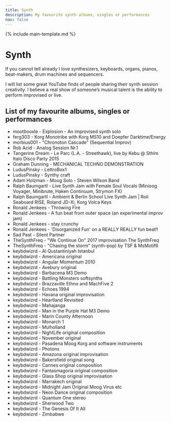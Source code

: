 ```yaml
---
title: Synth
description: My favourite synth albums, singles or performances
nav: false
---
```


{% include main-template.md %}

# Synth

If you cannot tell already I love synthesizers, keyboards, organs, pianos, beat-makers, drum machines and sequencers.

I will list some great YouTube finds of people sharing their synth session creativity. I believe a real show of someone’s musical talent is the ability to perform improvised or live.

## List of my favourite albums, singles or performances

* mootbooxle - Explosion - An improvised synth solo
* ferg303 - Korg Monotribe with Korg MS10 and Doepfer Darktime/Energy
* morbius001 - "Chronoton Cascade" (Sequential Improv)
* Rob Acid - Analog Session Nr.1
* Tangerine Dream - Le Parc (L.A. - Streethawk), live by Kebu @ Sthlm Italo Disco Party 2015
* Graham Dunning - MECHANICAL TECHNO DEMONSTRATION
* LudusPinsky - LettroBox1
* LudusPinsky - Synthy craft
* Adam Holzman - Moog Solo - Steven Wilson Band
* Ralph Baumgartl - Live Synth Jam with Female Soul Vocals (Minioog Voyager, Minibrute, Haken Continuum, Strymon FX)
* Ralph Baumgartl - Ambient & Berlin School Live Synth Jam | Roli Seaboard RISE, Roland JD-Xi, Korg Volca Keys
* Ronald Jenkees - Throwing Fire
* Ronald Jenkees - A fun beat from outer space (an experimental improv jam)
* Ronald Jenkees - stay crunchy
* Ronald Jenkees - 'Disorganized Fun' on a REALLY REALLY fun beat!!
* Sad Past - Silent Partner
* TheSynthFreq - "We Continue On" 2017 improvisation The SynthFreq
* TheSynthFreq - "Chasing the storm" (synth-pop) by TSF & MsMotif6
* keybdwizrd - Al Qustantiniyah Istanbul
* keybdwizrd - Americana original
* keybdwizrd - Angular Momentum 2010
* keybdwizrd - Avebury original
* keybdwizrd - Barbacena M3 Demo
* keybdwizrd - Battling Monsters softsynths
* keybdwizrd - Brazzaville Ethno and MachFive 2
* keybdwizrd - Echoes 1994
* keybdwizrd - Havana original improvisation
* keybdwizrd - Heartland Revisited
* keybdwizrd - Mahajanga
* keybdwizrd - Man in the Purple Hat M3 Demo
* keybdwizrd - Marin County Afternoon
* keybdwizrd - Monarch 1
* keybdwizrd - Mulholland
* keybdwizrd - NightLife original composition
* keybdwizrd - November original
* keybdwizrd - Pasadena Moog Korg and software instruments
* keybdwizrd - Photons
* keybdwizrd - Amazona original improvisation
* keybdwizrd - Bakersfield original song
* keybdwizrd - Cannes original composition
* keybdwizrd - Fantasmagoria original composition
* keybdwizrd - Glass Shop original improvisation
* keybdwizrd - Marrakech original
* keybdwizrd - Midnight Jam Original Moog Virus etc
* keybdwizrd - Neon Dance original composition
* keybdwizrd - Quantum One stereo
* keybdwizrd - Sherwood Two
* keybdwizrd - The Genesis Of It All
* keybdwizrd - Zimbabwe
